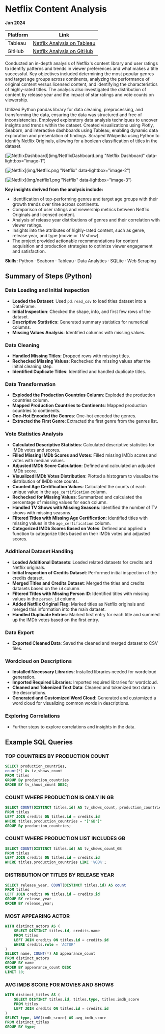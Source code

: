 # Netflix Content Analysis

**Jun 2024**

| Platform | Link                                                                                                           |
|----------|----------------------------------------------------------------------------------------------------------------|
| Tableau  | [Netflix Analysis on Tableau](https://public.tableau.com/app/profile/pinar.gibson/viz/Netflix_analysis_17188796913460/Netflixthroughtheyears) |
| GitHub   | [Netflix Analysis on GitHub](https://github.com/PinarGib/Netflix-Analysis)                                     |


Conducted an in-depth analysis of Netflix's content library and user ratings to identify patterns and trends in viewer preferences and what makes a title successful. Key objectives included determining the most popular genres and target age groups across continents, analyzing the performance of original content versus licensed content, and identifying the characteristics of highly-rated titles. The analysis also investigated the distribution of content by release year and the impact of star ratings and vote counts on viewership.

Utilized Python pandas library for data cleaning, preprocessing, and transforming the data, ensuring the data was structured and free of inconsistencies. Employed exploratory data analysis techniques to uncover insights and trends within the dataset. Created visualizations using Plotly, Seaborn, and interactive dashboards using Tableau, enabling dynamic data exploration and presentation of findings. Scraped Wikipedia using Python to identify Netflix Originals, allowing for a boolean classification of titles in the dataset.

[![NetflixDashboard](img/NetflixDashboard.png)](img/NetflixDashboard.png "Netflix Dashboard" data-lightbox="image-1")

[![Netflix](img/Netflix.png)](img/Netflix.png "Netflix" data-lightbox="image-2")

[![Netflix](img/netflix1.png)](img/netflix1.png "Netflix" data-lightbox="image-3")

**Key insights derived from the analysis include:**

- Identification of top-performing genres and target age groups with their growth trends over time across continents.
- Comparison of user ratings and viewership metrics between Netflix Originals and licensed content.
- Analysis of release year distributions of genres and their correlation with viewer ratings.
- Insights into the attributes of highly-rated content, such as genre, release year, and type (movie or TV show).
- The project provided actionable recommendations for content acquisition and production strategies to optimize viewer engagement and satisfaction.


**Skills:** Python · Seaborn · Tableau · Data Analytics · SQLite · Web Scraping

## Summary of Steps (Python)

### Data Loading and Initial Inspection
- **Loaded the Dataset**: Used `pd.read_csv` to load titles dataset into a DataFrame.
- **Initial Inspection**: Checked the shape, info, and first few rows of the dataset.
- **Descriptive Statistics**: Generated summary statistics for numerical columns.
- **Missing Values Analysis**: Identified columns with missing values.

### Data Cleaning
- **Handled Missing Titles**: Dropped rows with missing titles.
- **Rechecked Missing Values**: Rechecked the missing values after the initial cleaning step.
- **Identified Duplicate Titles**: Identified and handled duplicate titles.

### Data Transformation
- **Exploded the Production Countries Column**: Exploded the production countries column.
- **Mapped Production Countries to Continents**: Mapped production countries to continents.
- **One-Hot Encoded the Genres**: One-hot encoded the genres.
- **Extracted the First Genre**: Extracted the first genre from the genres list.

### Vote Statistics Analysis
- **Calculated Descriptive Statistics**: Calculated descriptive statistics for IMDb votes and scores.
- **Filled Missing IMDb Scores and Votes**: Filled missing IMDb scores and votes with median values.
- **Adjusted IMDb Score Calculation**: Defined and calculated an adjusted IMDb score.
- **Visualized IMDb Votes Distribution**: Plotted a histogram to visualize the distribution of IMDb vote counts.
- **Counted Age Certification Values**: Calculated the counts of each unique value in the `age_certification` column.
- **Rechecked for Missing Values**: Summarized and calculated the percentage of missing values for each column.
- **Handled TV Shows with Missing Seasons**: Identified the number of TV shows with missing seasons.
- **Filtered Titles with Missing Age Certification**: Identified titles with missing values in the `age_certification` column.
- **Categorized IMDb Scores Based on Votes**: Defined and applied a function to categorize titles based on their IMDb votes and adjusted scores.

### Additional Dataset Handling
- **Loaded Additional Datasets**: Loaded related datasets for credits and Netflix originals.
- **Initial Inspection of Credits Dataset**: Performed initial inspection of the credits dataset.
- **Merged Titles and Credits Dataset**: Merged the titles and credits datasets based on the `id` column.
- **Filtered Titles with Missing Person ID**: Identified titles with missing values in the `person_id` column.
- **Added Netflix Original Flag**: Marked titles as Netflix originals and merged this information into the main dataset.
- **Handled Duplicate Entries**: Marked first entry for each title and summed up the IMDb votes based on the first entry.

### Data Export
- **Exported Cleaned Data**: Saved the cleaned and merged dataset to CSV files.

### Wordcloud on Descriptions
- **Installed Necessary Libraries**: Installed libraries needed for wordcloud generation.
- **Imported Required Libraries**: Imported required libraries for wordcloud.
- **Cleaned and Tokenized Text Data**: Cleaned and tokenized text data in the descriptions.
- **Generated and Customized Word Cloud**: Generated and customized a word cloud for visualizing common words in descriptions.

### Exploring Correlations
- Further steps to explore correlations and insights in the data.

## Example SQL Queries

### TOP COUNTRIES BY PRODUCTION COUNT

```sql
SELECT production_countries, 
count(*) As tv_shows_count
FROM titles
GROUP By production_countries
ORDER BY tv_shows_count DESC;
```

### COUNT WHERE PRODUCTION IS ONLY IN GB

```sql
SELECT COUNT(DISTINCT titles.id) AS tv_shows_count, production_countries 
FROM titles
LEFT JOIN credits ON titles.id = credits.id
WHERE titles.production_countries = "['GB']"
GROUP By production_countries;
```

### COUNT WHERE PRODUCTION LIST INCLUDES GB

```sql
SELECT COUNT(DISTINCT titles.id) AS tv_shows_count_GB
FROM titles
LEFT JOIN credits ON titles.id = credits.id
WHERE titles.production_countries LIKE '%GB%';
```

### DISTRIBUTION OF TITLES BY RELEASE YEAR

```sql
SELECT release_year, COUNT(DISTINCT titles.id) AS count 
FROM titles
LEFT JOIN credits ON titles.id = credits.id 
GROUP BY release_year
ORDER BY release_year;
```

### MOST APPEARING ACTOR

```sql
WITH distinct_actors AS (
    SELECT DISTINCT titles.id, credits.name
    FROM titles
    LEFT JOIN credits ON titles.id = credits.id
    WHERE credits.role = 'ACTOR'
)
SELECT name, COUNT(*) AS appearance_count
FROM distinct_actors
GROUP BY name
ORDER BY appearance_count DESC
LIMIT 10;
```

### AVG IMDB SCORE FOR MOVIES AND SHOWS

```sql
WITH distinct_titles AS (
    SELECT DISTINCT titles.id, titles.type, titles.imdb_score
    FROM titles
    LEFT JOIN credits ON titles.id = credits.id
)
SELECT type, AVG(imdb_score) AS avg_imdb_score
FROM distinct_titles
GROUP BY type;
```
